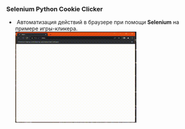 ### Selenium Python Cookie Clicker
-  Автоматизация действий в браузере при помощи **Selenium** на примере игры-кликера.
![gif](img_7753.gif)
	
